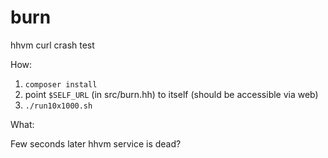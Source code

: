 # burn
hhvm curl crash test

How:

1. `composer install`
2. point `$SELF_URL` (in src/burn.hh) to itself (should be accessible via web)
3. `./run10x1000.sh`

What:

Few seconds later hhvm service is dead?
